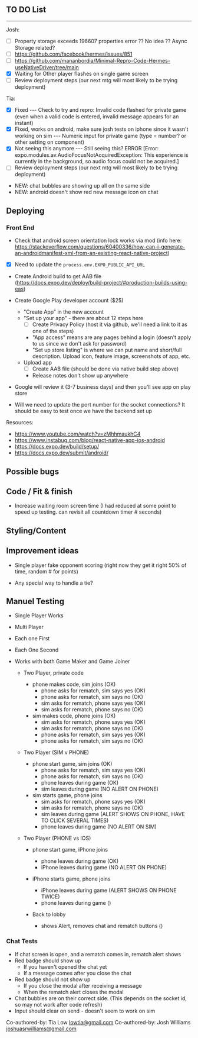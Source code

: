 ## TO DO List
***************************

Josh:
- [ ] Property storage exceeds 196607 properties error ?? No idea ?? Async Storage related?
 - [ ] https://github.com/facebook/hermes/issues/851
 - [ ] https://github.com/mananbordia/Minimal-Repro-Code-Hermes-useNativeDriver/tree/main
- [x] Waiting for Other player flashes on single game screen
- [ ] Review deployment steps (our next mtg will most likely to be trying deployment)

Tia: 
- [x] Fixed --- Check to try and repro: Invalid code flashed for private game (even when a valid code is entered, invalid message appears for an instant)
- [x] Fixed, works on android, make sure josh tests on iphone since it wasn't working on sim --- Numeric input for private game (type = number? or other setting on component) 
- [x] Not seeing this anymore --- Still seeing this? ERROR  [Error: expo.modules.av.AudioFocusNotAcquiredException: This experience is currently in the background, so audio focus could not be acquired.]
- [ ] Review deployment steps (our next mtg will most likely to be trying deployment)
- NEW: chat bubbles are showing up all on the same side
- NEW: android doesn't show red new message icon on chat


## Deploying
### Front End
- Check that android screen orientation lock works via mod (info here: https://stackoverflow.com/questions/60400336/how-can-i-generate-an-androidmanifest-xml-from-an-existing-react-native-project)
- [x] Need to update the `process.env.EXPO_PUBLIC_API_URL`
- Create Android build to get AAB file (https://docs.expo.dev/deploy/build-project/#production-builds-using-eas) 
- Create Google Play developer account ($25)
  - "Create App" in the new account
  - "Set up your app" - there are about 12 steps here
    - [ ] Create Privacy Policy (host it via github, we'll need a link to it as one of the steps)
    - "App access" means are any pages behind a login (doesn't apply to us since we don't ask for password)
    - "Set up store listing" is where we can put name and short/full description. Upload icon, feature image, screenshots of app, etc.
  - Upload app
    - [ ] Create AAB file (should be done via native build step above)
    - Release notes don't show up anywhere
- Google will review it (3-7 business days) and then you'll see app on play store

- Will we need to update the port number for the socket connections? It should be easy to test once we have the backend set up

Resources:
- https://www.youtube.com/watch?v=zMhhmaukhC4
- https://www.instabug.com/blog/react-native-app-ios-android
- https://docs.expo.dev/build/setup/
- https://docs.expo.dev/submit/android/

## Possible bugs

## Code / Fit & finish
- Increase waiting room screen time (I had reduced at some point to speed up testing. can revisit all countdown timer # seconds)

## Styling/Content

## Improvement ideas
* Single player fake opponent scoring (right now they get it right 50% of time, random # for points)
- Any special way to handle a tie?

## Manuel Testing
- Single Player Works
- Multi Player
- Each one First
- Each One Second
- Works with both Game Maker and Game Joiner 

  - Two Player, private code
    - phone makes code, sim joins (OK) 
        - phone asks for rematch, sim says yes (OK)
        - phone asks for rematch, sim says no (OK)
        - sim asks for rematch, phone says yes (OK)
        - sim asks for rematch, phone says no (OK)
    - sim makes code, phone joins (OK)
        - sim asks for rematch, phone says yes (OK)
        - sim asks for rematch, phone says no (OK)
        - phone asks for rematch, sim says yes (OK)
        - phone asks for rematch, sim says no (OK)

  - Two Player (SIM v PHONE)
    - phone start game, sim joins (OK)
        - phone asks for rematch, sim says yes (OK)
        - phone asks for rematch, sim says no (OK)
        - phone leaves during game (OK)
        - sim leaves during game (NO ALERT ON PHONE)
    - sim starts game, phone joins
        - sim asks for rematch, phone says yes (OK)
        - sim asks for rematch, phone says no (OK)
        - sim leaves during game (ALERT SHOWS ON PHONE, HAVE TO CLICK SEVERAL TIMES)
        - phone leaves during game (NO ALERT ON SIM)

  - Two Player (PHONE vs IOS)
    - phone start game, iPhone joins
        - phone leaves during game (OK)
        - iPhone leaves during game (NO ALERT ON PHONE)
    - iPhone starts game, phone joins
        - iPhone leaves during game (ALERT SHOWS ON PHONE TWICE)
        - phone leaves during game ()

    - Back to lobby
      - shows Alert, removes chat and rematch buttons ()

### Chat Tests
  - If chat screen is open, and a rematch comes in, rematch alert shows 
  - Red badge should show up
    - If you haven't opened the chat yet
    - If a message comes after you close the chat
  - Red badge should not show up
    - If you close the modal after receiving a message
    - When the rematch alert closes the modal
  - Chat bubbles are on their correct side. (This depends on the socket id, so may not work after code refresh)
  - Input should clear on send - doesn't seem to work on sim

Co-authored-by: Tia Low <lowtia@gmail.com>
Co-authored-by: Josh Williams <joshuasrwilliams@gmail.com>
